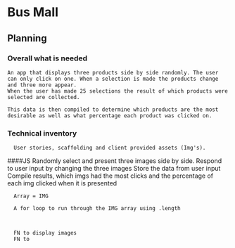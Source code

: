 # Bus Mall
## Planning

### Overall what is needed
    An app that displays three products side by side randomly. The user can only click on one. When a selection is made the products change and three more appear.
    When the user has made 25 selections the result of which products were selected are collected.

    This data is then compiled to determine which products are the most desirable as well as what percentage each product was clicked on.

### Technical inventory

      User stories, scaffolding and client provided assets (Img's).

  ####JS
      Randomly select and present three images side by side.
      Respond to user input by changing the three images
      Store the data from user input
      Compile results, which imgs had the most clicks and the percentage of each img clicked when it is presented

      Array = IMG

      A for loop to run through the IMG array using .length

      

      FN to display images
      FN to
